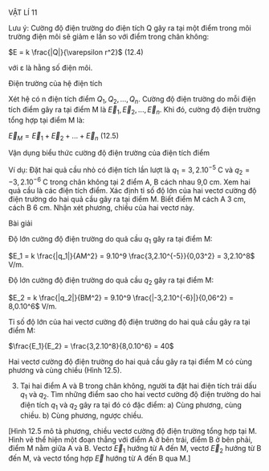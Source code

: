 VẬT LÍ 11

Lưu ý: Cường độ điện trường do điện tích Q gây ra tại một điểm trong môi trường điện môi sẽ giảm e lần so với điểm trong chân không:

$E = k \frac{|Q|}{\varepsilon r^2}$ (12.4)

với ε là hằng số điện môi.

Điện trường của hệ điện tích

Xét hệ có n điện tích điểm $Q_1, Q_2, ..., Q_n$. Cường độ điện trường do mỗi điện tích điểm gây ra tại điểm M là $\vec{E}_1, \vec{E}_2, ..., \vec{E}_n$. Khi đó, cường độ điện trường tổng hợp tại điểm M là:

$\vec{E}_M = \vec{E}_1 + \vec{E}_2 + ... + \vec{E}_n$ (12.5)

Vận dụng biểu thức cường độ điện trường của điện tích điểm

Ví dụ: Đặt hai quả cầu nhỏ có điện tích lần lượt là $q_1 = 3,2.10^{-5}$ C và $q_2 = -3,2.10^{-6}$ C trong chân không tại 2 điểm A, B cách nhau 9,0 cm. Xem hai quả cầu là các điện tích điểm. Xác định tỉ số độ lớn của hai vectơ cường độ điện trường do hai quả cầu gây ra tại điểm M. Biết điểm M cách A 3 cm, cách B 6 cm. Nhận xét phương, chiều của hai vectơ này.

Bài giải

Độ lớn cường độ điện trường do quả cầu $q_1$ gây ra tại điểm M:

$E_1 = k \frac{|q_1|}{AM^2} = 9.10^9 \frac{3,2.10^{-5}}{0,03^2} = 3,2.10^8$ V/m.

Độ lớn cường độ điện trường do quả cầu $q_2$ gây ra tại điểm M:

$E_2 = k \frac{|q_2|}{BM^2} = 9.10^9 \frac{|-3,2.10^{-6}|}{0,06^2} = 8,0.10^6$ V/m.

Tỉ số độ lớn của hai vectơ cường độ điện trường do hai quả cầu gây ra tại điểm M:

$\frac{E_1}{E_2} = \frac{3,2.10^8}{8,0.10^6} = 40$

Hai vectơ cường độ điện trường do hai quả cầu gây ra tại điểm M có cùng phương và cùng chiều (Hình 12.5).

3. Tại hai điểm A và B trong chân không, người ta đặt hai điện tích trái dấu $q_1$ và $q_2$. Tìm những điểm sao cho hai vectơ cường độ điện trường do hai điện tích $q_1$ và $q_2$ gây ra tại đó có đặc điểm:
a) Cùng phương, cùng chiều.
b) Cùng phương, ngược chiều.

[Hình 12.5 mô tả phương, chiều vectơ cường độ điện trường tổng hợp tại M. Hình vẽ thể hiện một đoạn thẳng với điểm A ở bên trái, điểm B ở bên phải, điểm M nằm giữa A và B. Vectơ $\vec{E}_1$ hướng từ A đến M, vectơ $\vec{E}_2$ hướng từ B đến M, và vectơ tổng hợp $\vec{E}$ hướng từ A đến B qua M.]